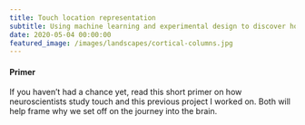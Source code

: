 ```yaml
---
title: Touch location representation
subtitle: Using machine learning and experimental design to discover how the brain represents object locations.
date: 2020-05-04 00:00:00
featured_image: /images/landscapes/cortical-columns.jpg
---
```


#### Primer
If you haven’t had a chance yet,  read this short primer on how neuroscientists study touch and this previous project I worked on. Both will help frame why we set off on the journey into the brain. 
